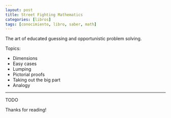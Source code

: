 ```yaml
---
layout: post
title: Street Fighting Mathematics
categories: [libros]
tags: [conocimiento, libro, saber, math]
---
```


<!--Resumen-->
The art of educated guessing and opportunistic problem solving.

Topics:
- Dimensions
- Easy cases
- Lumping
- Pictorial proofs
- Taking out the big part
- Analogy

---

<!--more-->
TODO
  
Thanks for reading!